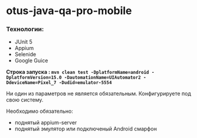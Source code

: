 # otus-java-qa-pro-mobile

### Технологии:
- JUnit 5
- Appium
- Selenide
- Google Guice

**Строка запуска : `mvn clean test -DplatformName=android -DplatformVersion=15.0 -DautomationName=UIAutomator2 -DdeviceName=Pixel_7 -Dudid=emulator-5554`**

Ни один из параметров не является обязательным. Конфигурируете под свою систему.

Необходимо обязательно:
- поднятый appium-server
- поднятый эмулятор или подключеный Android смарфон

